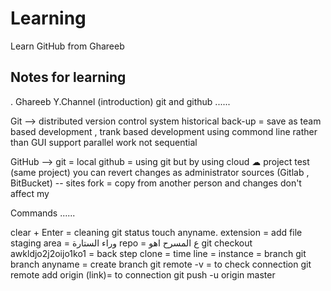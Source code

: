 # Learning
Learn GitHub from Ghareeb

## Notes for learning 
. Ghareeb Y.Channel (introduction) git and github ......

Git -->
distributed version control system
historical back-up = save as 
team based development , trank based development 
using commond line rather than GUI
support parallel work not sequential 

GitHub -->
git = local
github = using git but by using cloud ☁
project test (same project)
you can revert changes as administrator 
sources (Gitlab , BitBucket) -- sites
fork = copy from another person and changes don't affect my

Commands ......

clear + Enter = cleaning 
git status
touch anyname. extension = add file 
staging area = وراء الستارة
repo = ع المسرح اهو 
git checkout awkldjo2j2oijo1ko1 = back step
clone = time line = instance = branch
git branch anyname = create branch
git remote -v = to check connection
git remote add origin (link)= to connection
git push -u origin master






